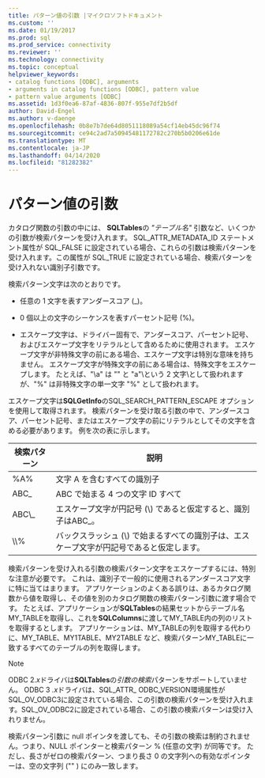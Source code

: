 ```yaml
---
title: パターン値の引数 |マイクロソフトドキュメント
ms.custom: ''
ms.date: 01/19/2017
ms.prod: sql
ms.prod_service: connectivity
ms.reviewer: ''
ms.technology: connectivity
ms.topic: conceptual
helpviewer_keywords:
- catalog functions [ODBC], arguments
- arguments in catalog functions [ODBC], pattern value
- pattern value arguments [ODBC]
ms.assetid: 1d3f0ea6-87af-4836-807f-955e7df2b5df
author: David-Engel
ms.author: v-daenge
ms.openlocfilehash: 0b8e7b7de64d8051118089a54cf14eb45dc96f74
ms.sourcegitcommit: ce94c2ad7a50945481172782c270b5b0206e61de
ms.translationtype: MT
ms.contentlocale: ja-JP
ms.lasthandoff: 04/14/2020
ms.locfileid: "81282382"
---
```

# <a name="pattern-value-arguments"></a>パターン値の引数
カタログ関数の引数の中には、 **SQLTables**の *"テーブル名"* 引数など、いくつかの引数が検索パターンを受け入れます。 SQL_ATTR_METADATA_ID ステートメント属性が SQL_FALSE に設定されている場合、これらの引数は検索パターンを受け入れます。この属性が SQL_TRUE に設定されている場合、検索パターンを受け入れない識別子引数です。  
  
 検索パターン文字は次のとおりです。  
  
-   任意の 1 文字を表すアンダースコア (_)。  
  
-   0 個以上の文字のシーケンスを表すパーセント記号 (%)。  
  
-   エスケープ文字は、ドライバー固有で、アンダースコア、パーセント記号、およびエスケープ文字をリテラルとして含めるために使用されます。 エスケープ文字が非特殊文字の前にある場合、エスケープ文字は特別な意味を持ちません。 エスケープ文字が特殊文字の前にある場合は、特殊文字をエスケープします。 たとえば、"\a" は "" と "a"\\という 2 文字\\として扱われますが、"%" は非特殊文字の単一文字 "%" として扱われます。  
  
 エスケープ文字は**SQLGetInfo**のSQL_SEARCH_PATTERN_ESCAPE オプションを使用して取得されます。 検索パターンを受け取る引数の中で、アンダースコア、パーセント記号、またはエスケープ文字の前にリテラルとしてその文字を含める必要があります。 例を次の表に示します。  
  
|検索パターン|説明|  
|--------------------|-----------------|  
|%A%|文字 A を含むすべての識別子|  
|ABC_|ABC で始まる 4 つの文字 ID すべて|  
|ABC\\_|エスケープ文字が円記号 (\\) であると仮定すると、識別子はABC_。|  
|\\\\%|バックスラッシュ (\\) で始まるすべての識別子は、エスケープ文字が円記号であると仮定します。|  
  
 検索パターンを受け入れる引数の検索パターン文字をエスケープするには、特別な注意が必要です。 これは、識別子で一般的に使用されるアンダースコア文字に特に当てはまります。 アプリケーションのよくある誤りは、あるカタログ関数から値を取得し、その値を別のカタログ関数の検索パターン引数に渡す場合です。 たとえば、アプリケーションが**SQLTables**の結果セットからテーブル名MY_TABLEを取得し、これを**SQLColumns**に渡してMY_TABLE内の列のリストを取得するとします。 アプリケーションは、MY_TABLEの列を取得する代わりに、MY_TABLE、MY1TABLE、MY2TABLE など、検索パターンMY_TABLEに一致するすべてのテーブルの列を取得します。  
  
> [!NOTE]
>  ODBC 2.*x*ドライバは**SQLTables**の*引数の検索*パターンをサポートしていません。 ODBC 3 *.x*ドライバは、SQL_ATTR_ ODBC_VERSION環境属性がSQL_OV_ODBC3に設定されている場合、この引数の検索パターンを受け入れます。SQL_OV_ODBC2に設定されている場合、この引数の検索パターンは受け入れりません。  
  
 検索パターン引数に null ポインタを渡しても、その引数の検索は制約されません。つまり、NULL ポインターと検索パターン % (任意の文字) が同等です。 ただし、長さがゼロの検索パターン、つまり長さ 0 の文字列への有効なポインターは、空の文字列 ("" ) にのみ一致します。
